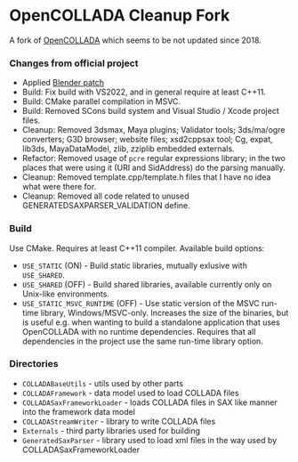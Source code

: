 # OpenCOLLADA Cleanup Fork

A fork of [OpenCOLLADA](https://github.com/KhronosGroup/OpenCOLLADA) which seems to be not updated since 2018.

### Changes from official project

* Applied [Blender patch](https://projects.blender.org/blender/blender/src/commit/63f211475/build_files/build_environment/patches/opencollada.diff)
* Build: Fix build with VS2022, and in general require at least C++11.
* Build: CMake parallel compilation in MSVC.
* Build: Removed SCons build system and Visual Studio / Xcode project files.
* Cleanup: Removed 3dsmax, Maya plugins; Validator tools; 3ds/ma/ogre converters; G3D browser; website files;
  xsd2cppsax tool; Cg, expat, lib3ds, MayaDataModel, zlib, zziplib embedded externals.
* Refactor: Removed usage of `pcre` regular expressions library; in the two places that were using it (URI and SidAddress)
  do the parsing manually.
* Cleanup: Removed template.cpp/template.h files that I have no idea what were there for.
* Cleanup: Removed all code related to unused GENERATEDSAXPARSER_VALIDATION define.

### Build

Use CMake. Requires at least C++11 compiler. Available build options:
* `USE_STATIC` (ON) - Build static libraries, mutually exlusive with `USE_SHARED`.
* `USE_SHARED` (OFF) - Build shared libraries, available currently only on Unix-like environments.
* `USE_STATIC_MSVC_RUNTIME` (OFF) - Use static version of the MSVC run-time library, Windows/MSVC-only.
Increases the size of the binaries, but is useful e.g. when wanting to build a standalone application that
uses OpenCOLLADA with no runtime dependencies. Requires that all dependencies in the project use the
same run-time library option.

### Directories

* `COLLADABaseUtils` - utils used by other parts
* `COLLADAFramework` - data model used to load COLLADA files
* `COLLADASaxFrameworkLoader` - loads COLLADA files in SAX like manner into the framework data model
* `COLLADAStreamWriter` - library to write COLLADA files
* `Externals` - third party libraries used for building
* `GeneratedSaxParser` - library used to load xml files in the way used by COLLADASaxFrameworkLoader
